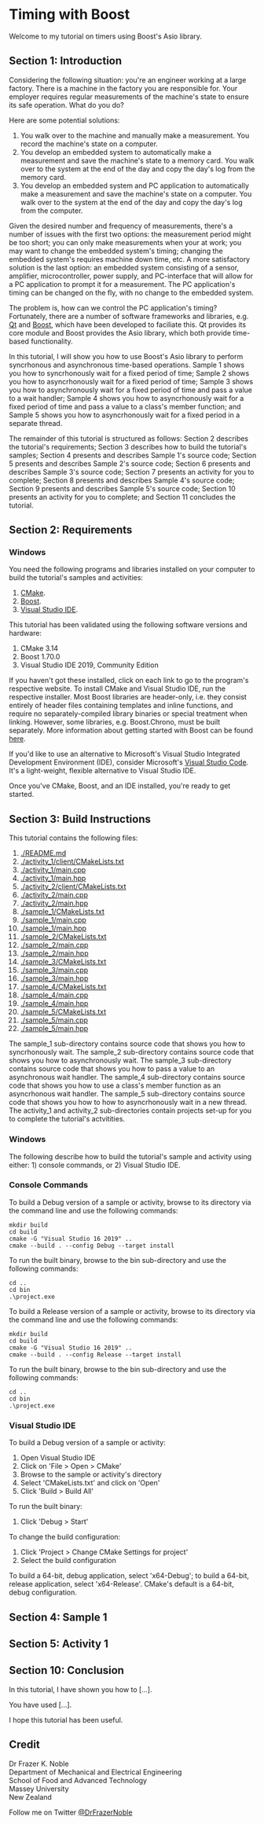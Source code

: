 # Timing with Boost

Welcome to my tutorial on timers using Boost's Asio library.

## Section 1: Introduction

Considering the following situation: you're an engineer working at a large factory. There is a machine in the factory you are responsible for. Your employer requires regular measurements of the machine's state to ensure its safe operation. What do you do?

Here are some potential solutions:

1. You walk over to the machine and manually make a measurement. You record the machine's state on a computer.
1. You develop an embedded system to automatically make a measurement and save the machine's state to a memory card. You walk over to the system at the end of the day and copy the day's log from the memory card.
1. You develop an embedded system and PC application to automatically make a measurement and save the machine's state on a computer. You walk over to the system at the end of the day and copy the day's log from the computer.

Given the desired number and frequency of measurements, there's a number of issues with the first two options: the measurement period might be too short; you can only make measurements when your at work; you may want to change the embedded system's timing; changing the embedded system's requires machine down time, etc. A more satisfactory solution is the last option: an embedded system consisting of a sensor, amplifier, microcontroller, power supply, and PC-interface that will allow for a PC application to prompt it for a measurement. The PC application's timing can be changed on the fly, with no change to the embedded system.

The problem is, how can we control the PC application's timing? Fortunately, there are a number of software frameworks and libraries, e.g. [Qt](https://www.qt.io/) and [Boost](https://www.boost.org/), which have been developed to faciliate this. Qt provides its core module and Boost provides the Asio library, which both provide time-based functionality.

In this tutorial, I will show you how to use Boost's Asio library to perform syncrhonous and asynchronous time-based operations. Sample 1 shows you how to syncrhonously wait for a fixed period of time; Sample 2 shows you how to asyncrhonously wait for a fixed period of time; Sample 3 shows you how to asynchronously wait for a fixed period of time and pass a value to a wait handler; Sample 4 shows you how to asyncrhonously wait for a fixed period of time and pass a value to a class's member function; and Sample 5 shows you how to asyncrhonously wait for a fixed period in a separate thread.

The remainder of this tutorial is structured as follows: Section 2 describes the tutorial's requirements; Section 3 describes how to build the tutorial's samples; Section 4 presents and describes Sample 1's source code; Section 5 presents and describes Sample 2's source code; Section 6 presents and describes Sample 3's source code; Section 7 presents an activity for you to complete; Section 8 presents and describes Sample 4's source code; Section 9 presents and describes Sample 5's source code; Section 10 presents an activity for you to complete; and Section 11 concludes the tutorial.

## Section 2: Requirements

### Windows

You need the following programs and libraries installed on your computer to build the tutorial's samples and activities:

1. [CMake](https://cmake.org/).
1. [Boost](https://www.boost.org/).
1. [Visual Studio IDE](https://visualstudio.microsoft.com/).

This tutorial has been validated using the following software versions and hardware:

1. CMake 3.14
1. Boost 1.70.0
1. Visual Studio IDE 2019, Community Edition

If you haven't got these installed, click on each link to go to the program's respective website. To install CMake and Visual Studio IDE, run the respective installer. Most Boost libraries are header-only, i.e. they consist entirely of header files containing templates and inline functions, and require no separately-compiled library binaries or special treatment when linking. However, some libraries, e.g. Boost.Chrono, must be built separately. More information about getting started with Boost can be found [here](https://www.boost.org/doc/libs/1_70_0/more/getting_started/windows.html).

If you'd like to use an alternative to Microsoft's Visual Studio Integrated Development Environment (IDE), consider Microsoft's [Visual Studio Code](https://code.visualstudio.com/). It's a light-weight, flexible alternative to Visual Studio IDE.

Once you've CMake, Boost, and an IDE installed, you're ready to get started.

## Section 3: Build Instructions

This tutorial contains the following files:

1. [./README.md](./README.md)
1. [./activity_1/client/CMakeLists.txt](./activity_1/CMakeLists.txt)
1. [./activity_1/main.cpp](./activity_1/main.cpp)
1. [./activity_1/main.hpp](./activity_1/main.hpp)
1. [./activity_2/client/CMakeLists.txt](./activity_2/CMakeLists.txt)
1. [./activity_2/main.cpp](./activity_2/main.cpp)
1. [./activity_2/main.hpp](./activity_2/main.hpp)
1. [./sample_1/CMakeLists.txt](./sample_1/CMakeLists.txt)
1. [./sample_1/main.cpp](./sample_1/main.cpp)
1. [./sample_1/main.hpp](./sample_1/main.hpp)
1. [./sample_2/CMakeLists.txt](./sample_2/CMakeLists.txt)
1. [./sample_2/main.cpp](./sample_2/main.cpp)
1. [./sample_2/main.hpp](./sample_2/main.hpp)
1. [./sample_3/CMakeLists.txt](./sample_3/CMakeLists.txt)
1. [./sample_3/main.cpp](./sample_3/main.cpp)
1. [./sample_3/main.hpp](./sample_3/main.hpp)
1. [./sample_4/CMakeLists.txt](./sample_4/CMakeLists.txt)
1. [./sample_4/main.cpp](./sample_4/main.cpp)
1. [./sample_4/main.hpp](./sample_4/main.hpp)
1. [./sample_5/CMakeLists.txt](./sample_5/CMakeLists.txt)
1. [./sample_5/main.cpp](./sample_5/main.cpp)
1. [./sample_5/main.hpp](./sample_5/main.hpp)

The sample_1 sub-directory contains source code that shows you how to syncrhonously wait. The sample_2 sub-directory contains source code that shows you how to asynchronously wait. The sample_3 sub-directory contains source code that shows you how to pass a value to an asynchronous wait handler. The sample_4 sub-directory contains source code that shows you how to use a class's member function as an asyncrhonous wait handler. The sample_5 sub-directory contains source code that shows you how to how to asyncrhonously wait in a new thread. The activity_1 and activity_2 sub-directories contain projects set-up for you to complete the tutorial's actvitities. 

### Windows

The following describe how to build the tutorial's sample and activity using either: 1) console commands, or 2) Visual Studio IDE.

### Console Commands

To build a Debug version of a sample or activity, browse to its directory via the command line and use the following commands:

    mkdir build
    cd build
    cmake -G "Visual Studio 16 2019" ..
    cmake --build . --config Debug --target install

To run the built binary, browse to the bin sub-directory and use the following commands:

    cd ..
    cd bin
    .\project.exe

To build a Release version of a sample or activity, browse to its directory via the command line and use the following commands:

    mkdir build
    cd build
    cmake -G "Visual Studio 16 2019" ..
    cmake --build . --config Release --target install

To run the built binary, browse to the bin sub-directory and use the following commands:

    cd ..
    cd bin
    .\project.exe

### Visual Studio IDE

To build a Debug version of a sample or activity:

1. Open Visual Studio IDE
1. Click on 'File > Open > CMake'
1. Browse to the sample or activity's directory
1. Select 'CMakeLists.txt' and click on 'Open'
1. Click 'Build > Build All'

To run the built binary:

1. Click 'Debug > Start'

To change the build configuration:

1. Click 'Project > Change CMake Settings for project'
1. Select the build configuration

To build a 64-bit, debug application, select 'x64-Debug'; to build a 64-bit, release application, select 'x64-Release'. CMake's default is a 64-bit, debug configuration.

## Section 4: Sample 1

## Section 5: Activity 1

## Section 10: Conclusion

In this tutorial, I have shown you how to [...].

You have used [...].

I hope this tutorial has been useful.

## Credit

Dr Frazer K. Noble  
Department of Mechanical and Electrical Engineering  
School of Food and Advanced Technology  
Massey University  
New Zealand  

Follow me on Twitter <a href="http://twitter.com/DrFrazerNoble" class="twitter-follow-button" data-show-count="false">@DrFrazerNoble</a>
